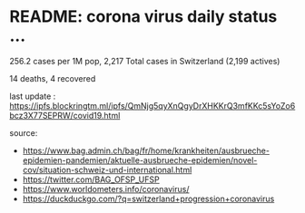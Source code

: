 # README: corona virus daily status ...

 256.2 cases per 1M pop, 2,217 Total cases in Switzerland (2,199 actives)

 14 deaths,
 4 recovered

last update : <https://ipfs.blockringtm.ml/ipfs/QmNjg5qyXnQgyDrXHKKrQ3mfKKc5sYoZo6bcz3X77SEPRW/covid19.html>

source:
  - <https://www.bag.admin.ch/bag/fr/home/krankheiten/ausbrueche-epidemien-pandemien/aktuelle-ausbrueche-epidemien/novel-cov/situation-schweiz-und-international.html>
  - <https://twitter.com/BAG_OFSP_UFSP>
  - <https://www.worldometers.info/coronavirus/>
  - <https://duckduckgo.com/?q=switzerland+progression+coronavirus>
  

